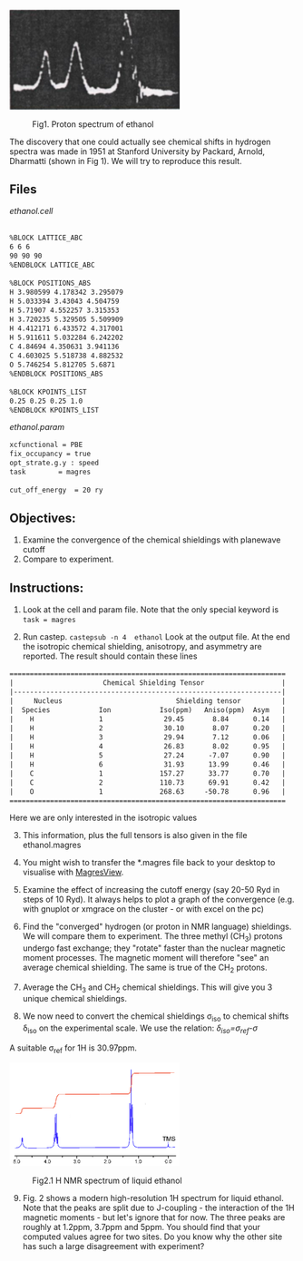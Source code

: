 <img alt="Fig1. Proton spectrum of ethanol" src="../../img/nmr_tut1.png" width = "300"/>
<figure fig1>
  <figcaption>Fig1. Proton spectrum of ethanol</figcaption>
</figure>


The discovery that one could actually see chemical shifts in hydrogen spectra was made in 1951 at Stanford University by Packard, Arnold, Dharmatti (shown in Fig 1). We will try to reproduce this result.  


## Files   


*ethanol.cell*
```

%BLOCK LATTICE_ABC
6 6 6
90 90 90
%ENDBLOCK LATTICE_ABC

%BLOCK POSITIONS_ABS
H 3.980599 4.178342 3.295079
H 5.033394 3.43043 4.504759
H 5.71907 4.552257 3.315353
H 3.720235 5.329505 5.509909
H 4.412171 6.433572 4.317001
H 5.911611 5.032284 6.242202
C 4.84694 4.350631 3.941136
C 4.603025 5.518738 4.882532
O 5.746254 5.812705 5.6871
%ENDBLOCK POSITIONS_ABS

%BLOCK KPOINTS_LIST
0.25 0.25 0.25 1.0
%ENDBLOCK KPOINTS_LIST
```

*ethanol.param*
```
xcfunctional = PBE
fix_occupancy = true
opt_strate.g.y : speed
task        = magres

cut_off_energy  = 20 ry
```



## Objectives:

1. Examine the convergence of the chemical shieldings with planewave cutoff
2. Compare to experiment.

## Instructions:

1. Look at the cell and param file. Note that the only special keyword is `task = magres`

 2. Run castep. `castepsub -n 4  ethanol` Look at the output file. At the end the isotropic chemical shielding, anisotropy, and asymmetry are reported.
 The result should contain these lines
 ```
 ====================================================================
 |                      Chemical Shielding Tensor                   |
 |------------------------------------------------------------------|
 |     Nucleus                            Shielding tensor          |
 |  Species            Ion            Iso(ppm)   Aniso(ppm)  Asym   |
 |    H                1               29.45       8.84      0.14   |
 |    H                2               30.10       8.07      0.20   |
 |    H                3               29.94       7.12      0.06   |
 |    H                4               26.83       8.02      0.95   |
 |    H                5               27.24      -7.07      0.90   |
 |    H                6               31.93      13.99      0.46   |
 |    C                1              157.27      33.77      0.70   |
 |    C                2              110.73      69.91      0.42   |
 |    O                1              268.63     -50.78      0.96   |
 ====================================================================
 ```
 Here we are only interested in the isotropic values


3. This information, plus the full tensors is also given in the file ethanol.magres

4. You might wish to transfer the *.magres file back to your desktop to visualise with [MagresView](https://www.ccpnc.ac.uk/magresview/magresview/magres_view.html?JS).

5. Examine the effect of increasing the cutoff energy (say 20-50 Ryd in steps of 10 Ryd). It always helps to plot a graph of the convergence (e.g. with gnuplot or xmgrace on the cluster - or with excel on the pc)

6. Find the "converged" hydrogen (or proton in NMR language) shieldings. We will compare them to experiment. The three methyl (CH<sub>3</sub>) protons undergo fast exchange; they "rotate" faster than the nuclear magnetic moment processes. The magnetic moment will therefore "see" an average chemical shielding. The same is true of the CH<sub>2</sub> protons.

7. Average the CH<sub>3</sub> and CH<sub>2</sub> chemical shieldings. This will give you 3 unique chemical shieldings.

8. We now need to convert the chemical shieldings &#963;<sub>iso</sub> to chemical shifts &#948;<sub>iso</sub> on the experimental scale. We use the relation:  *&#948;<sub>iso</sub>=&#963;<sub>ref</sub>-&#963;*

A suitable &#963;<sub>ref</sub> for 1H is 30.97ppm.


<img alt="Fig2. 1H NMR spectrum of liquid ethanol" src="../../img/nmr_tut2.png" width="300"/>
<figure fig1>
  <figcaption>Fig2.1 H NMR spectrum of liquid ethanol</figcaption>
</figure>


<ol start="9">
  <li>Fig. 2 shows a modern high-resolution 1H spectrum for liquid ethanol. Note that the peaks are split due to J-coupling - the interaction of the 1H magnetic moments - but let's ignore that for now. The three peaks are roughly at 1.2ppm, 3.7ppm and 5ppm. You should find that your computed values agree for two sites. Do you know why the other site has such a large disagreement with experiment?</li>
</ol>
